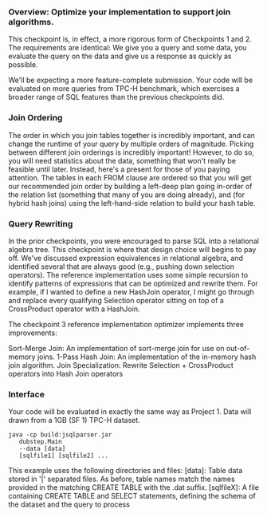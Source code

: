 <h3>Overview: Optimize your implementation to support join algorithms.</h3>

This checkpoint is, in effect, a more rigorous form of Checkpoints 1 and 2. The requirements are identical: We give you a query and some data, you evaluate the query on the data and give us a response as quickly as possible.

We'll be expecting a more feature-complete submission. Your code will be evaluated on more queries from TPC-H benchmark, which exercises a broader range of SQL features than the previous checkpoints did.

<h3>Join Ordering</h3>
The order in which you join tables together is incredibly important, and can change the runtime of your query by multiple orders of magnitude.  Picking between different join orderings is incredibly important!  However, to do so, you will need statistics about the data, something that won't really be feasible until later.  Instead, here's a present for those of you paying attention.  The tables in each FROM clause are ordered so that you will get our recommended join order by building a left-deep plan going in-order of the relation list (something that many of you are doing already), and (for hybrid hash joins) using the left-hand-side relation to build your hash table.

<h3>Query Rewriting</h3>
In the prior checkpoints, you were encouraged to parse SQL into a relational algebra tree.  This checkpoint is where that design choice will begins to pay off.  We've discussed expression equivalences in relational algebra, and identified several that are always good (e.g., pushing down selection operators). The reference implementation uses some simple recursion to identify patterns of expressions that can be optimized and rewrite them.  For example, if I wanted to define a new HashJoin operator, I might go through and replace every qualifying Selection operator sitting on top of a CrossProduct operator with a HashJoin.

The checkpoint 3 reference implementation optimizer implements three improvements:

Sort-Merge Join: An implementation of sort-merge join for use on out-of-memory joins.
1-Pass Hash Join: An implementation of the in-memory hash join algorithm.
Join Specialization: Rewrite Selection + CrossProduct operators into Hash Join operators

<h3>Interface</h3>
Your code will be evaluated in exactly the same way as Project 1. Data will drawn from a 1GB (SF 1) TPC-H dataset.

    java -cp build:jsqlparser.jar 
       dubstep.Main 
       --data [data] 
       [sqlfile1] [sqlfile2] ...
       
This example uses the following directories and files:
[data]: Table data stored in '|' separated files. As before, table names match the names provided in the matching CREATE TABLE with the .dat suffix.
[sqlfileX]: A file containing CREATE TABLE and SELECT statements, defining the schema of the dataset and the query to process
